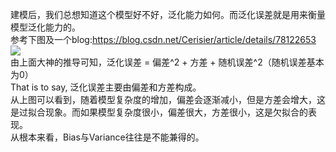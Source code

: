 建模后，我们总想知道这个模型好不好，泛化能力如何。而泛化误差就是用来衡量模型泛化能力的。   
参考下图及一个blog:https://blog.csdn.net/Cerisier/article/details/78122653  
![](https://pic4.zhimg.com/80/v2-286539c808d9a429e69fd59fe33a16dd_720w.jpg?source=1940ef5c)  
由上面大神的推导可知，泛化误差 = 偏差^2 + 方差 + 随机误差^2（随机误差基本为0）  
That is to say, 泛化误差主要由偏差和方差构成。  
从上图可以看到，随着模型复杂度的增加，偏差会逐渐减小，但是方差会增大，这是过拟合现象。而如果模型复杂度很小，偏差很大，方差很小，这是欠拟合的表现。  
从根本来看，Bias与Variance往往是不能兼得的。

